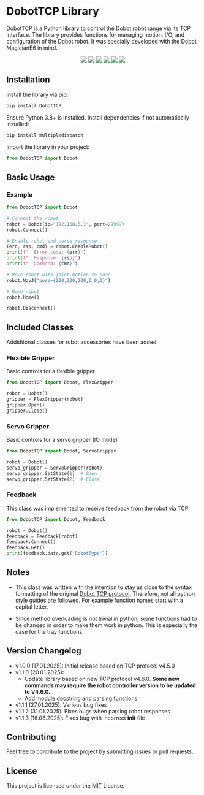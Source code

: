# DobotTCP Library

DobotTCP is a Python library to control the Dobot  robot range via its TCP interface. The library provides functions for managing motion, I/O, and configuration of the Dobot robot. It was specially developed with the Dobot MagicianE6 in mind.

<p align="center">
<a href="https://hits.seeyoufarm.com"><img src="https://hits.seeyoufarm.com/api/count/incr/badge.svg?url=https%3A%2F%2Fgithub.com%2FMichaelHengge%2FDobotTCP&count_bg=%2379C83D&title_bg=%23555555&icon=&icon_color=%23E7E7E7&title=hits&edge_flat=false"/></a>
<img src="https://img.shields.io/github/license/MichaelHengge/DobotTCP?style=round-square">
<img src="https://img.shields.io/github/stars/MichaelHengge/DobotTCP?style=round-square">
<img src="https://img.shields.io/github/forks/MichaelHengge/DobotTCP?style=round-square">
<img src="https://img.shields.io/github/issues/MichaelHengge/DobotTCP?style=round-square">
<a href="https://www.pepy.tech/projects/DobotTCP" target="_blank"><img src="https://static.pepy.tech/badge/DobotTCP"></a>
</p>

## Installation

Install the library via pip:

```bash
pip install DobotTCP
```

Ensure Python 3.8+ is installed. Install dependencies if not automatically installed:

```bash
pip install multipledispatch
```

Import the library in your project:

```python
from DobotTCP import Dobot
```

## Basic Usage

### Example

```python
from DobotTCP import Dobot

# Connect the robot
robot = Dobot(ip="192.168.5.1", port=29999)
robot.Connect()

# Enable robot and parse response
(err, rsp, cmd) = robot.EnableRobot()
print(f"  Error code: {err}")
print(f"  Response: {rsp}")
print(f"  Command: {cmd}")

# Move robot with joint motion to pose
robot.MovJ("pose={200,200,200,0,0,0}")

# Home robot
robot.Home()

robot.Disconnect()
```

## Included Classes

Addidtional classes for robot accessories have been added

### Flexible Gripper

Basic controls for a flexible gripper

```python
from DobotTCP import Dobot, FlexGripper

robot = Dobot()
gripper = FlexGripper(robot)
gripper.Open()
gripper.Close()
```

### Servo Gripper

Basic controls for a servo gripper (IO mode)

```python
from DobotTCP import Dobot, ServoGripper

robot = Dobot()
servo_gripper = ServoGripper(robot)
servo_gripper.SetState(1)  # Open
servo_gripper.SetState(2)  # Close
```

### Feedback

This class was implemented to receive feedback from the robot via TCP.

```python
from DobotTCP import Dobot, Feedback

robot = Dobot()
feedback = Feedback(robot)
feedback.Connect()
feedback.Get()
print(feedback.data.get("RobotType"))
```

## Notes

- This class was written with the intention to stay as close to the syntax formatting of the original [Dobot TCP protocol](https://download.dobot.cc/2025/01/Dobot%20TCP_IP%20Remote%20Control%20Interface%20Guide%20V4.6.0_20250115_en.pdf). Therefore, not all python style guides are followed. For example function names start with a capital letter.

- Since method overloading is not trivial in python, some functions had to be changed in order to make them work in python. This is especially the case for the tray functions.

## Version Changelog

- v1.0.0 (17.01.2025): Initial release based on TCP protocol v4.5.0
- v1.1.0 (20.01.2025):
  - Update library based on new TCP protocol v4.6.0. **Some new commands may require the robot controller version to be updated to V4.6.0.**
  - Add module docstring and parsing functions
- v1.1.1 (27.01.2025): Various bug fixes
- v1.1.2 (31.01.2025): Fixes bugs when parsing robot responses
- v1.1.3 (16.06.2025): Fixes bug with incorrect __init__ file

## Contributing

Feel free to contribute to the project by submitting issues or pull requests.

## License

This project is licensed under the MIT License.
